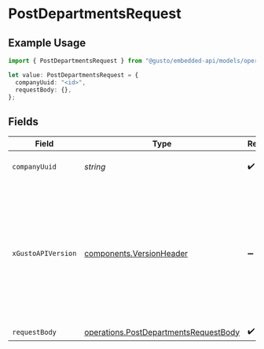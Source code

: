 # PostDepartmentsRequest

## Example Usage

```typescript
import { PostDepartmentsRequest } from "@gusto/embedded-api/models/operations/postdepartments.js";

let value: PostDepartmentsRequest = {
  companyUuid: "<id>",
  requestBody: {},
};
```

## Fields

| Field                                                                                                                                                                                                                        | Type                                                                                                                                                                                                                         | Required                                                                                                                                                                                                                     | Description                                                                                                                                                                                                                  |
| ---------------------------------------------------------------------------------------------------------------------------------------------------------------------------------------------------------------------------- | ---------------------------------------------------------------------------------------------------------------------------------------------------------------------------------------------------------------------------- | ---------------------------------------------------------------------------------------------------------------------------------------------------------------------------------------------------------------------------- | ---------------------------------------------------------------------------------------------------------------------------------------------------------------------------------------------------------------------------- |
| `companyUuid`                                                                                                                                                                                                                | *string*                                                                                                                                                                                                                     | :heavy_check_mark:                                                                                                                                                                                                           | The UUID of the company                                                                                                                                                                                                      |
| `xGustoAPIVersion`                                                                                                                                                                                                           | [components.VersionHeader](../../models/components/versionheader.md)                                                                                                                                                         | :heavy_minus_sign:                                                                                                                                                                                                           | Determines the date-based API version associated with your API call. If none is provided, your application's [minimum API version](https://docs.gusto.com/embedded-payroll/docs/api-versioning#minimum-api-version) is used. |
| `requestBody`                                                                                                                                                                                                                | [operations.PostDepartmentsRequestBody](../../models/operations/postdepartmentsrequestbody.md)                                                                                                                               | :heavy_check_mark:                                                                                                                                                                                                           | N/A                                                                                                                                                                                                                          |